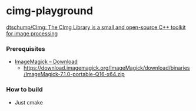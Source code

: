 cimg-playground
===============
[dtschump/CImg: The CImg Library is a small and open-source C++ toolkit for image processing](https://github.com/dtschump/CImg)

### Prerequisites
- [ImageMagick – Download](https://imagemagick.org/script/download.php)
    - https://download.imagemagick.org/ImageMagick/download/binaries/ImageMagick-7.1.0-portable-Q16-x64.zip

### How to build
- Just cmake